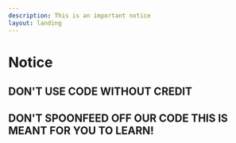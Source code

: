 ```yaml
---
description: This is an important notice
layout: landing
---
```


# Notice

## DON'T USE CODE WITHOUT CREDIT

## DON'T SPOONFEED OFF OUR CODE THIS IS MEANT FOR YOU TO LEARN!
